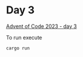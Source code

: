 # Day 3

[Advent of Code 2023 - day 3](https://adventofcode.com/2023/day/3)

To run execute

```
cargo run
```
